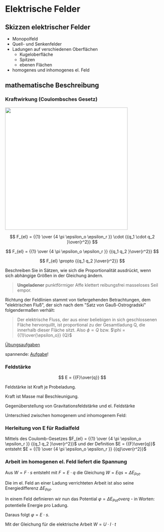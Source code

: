 # Elektrische Felder

## Skizzen elektrischer Felder

* Monopolfeld
* Quell- und Senkenfelder
* Ladungen auf verschiedenen Oberflächen
    * Kugeloberfläche
    * Spitzen
    * ebenen Flächen
* homogenes und inhomogenes el. Feld

## mathematische Beschreibung

### Kraftwirkung (Coulombsches Gesetz)

<img src="https://upload.wikimedia.org/wikipedia/commons/thumb/0/07/CoulombsLaw.svg/1024px-CoulombsLaw.svg.png" style="background-color:white; width:400px;">

$$
F_{el} = {{1} \over {4 \pi \epsilon_o \epsilon_r }} \cdot {{q_1 \cdot q_2 }\over{r^2}}
$$

$$
F_{el} = {{1} \over {4 \pi \epsilon_o \epsilon_r }} {{q_1 q_2 }\over{r^2}}
$$

$$
F_{el} \propto  {{q_1 q_2 }\over{r^2}}
$$

Beschreiben Sie in Sätzen, wie sich die Proportionalität ausdrückt, wenn sich abhängige Größen in der Gleichung ändern.


>
> **Ungeladener** punktförmiger Affe klettert reibungsfrei masseloses Seil empor.
>


Richtung der Feldlinien stammt von tiefergehenden Betrachtungen, dem "elektrischen Fluß", der sich nach dem "Satz von Gauß-Ostrogradski" folgendermaßen verhält:

>
> Der elektrische Fluss, der aus einer beliebigen in sich geschlossenen Fläche hervorquillt, ist proportional zu der Gesamtladung Q, die innerhalb dieser Fläche sitzt. Also $\phi \propto  {Q}$ bzw. $\phi = {{1}\over{\epsilon_o}}  {Q}$
>

[Übungsaufgaben](https://www.leifiphysik.de/elektrizitaetslehre/ladungen-elektrisches-feld/aufgabe/elektrische-kraft-im-radialsymmetrischen-elektrischen-feld-coulomb-feld-formelumstellung)

spannende: [Aufgabe](https://www.leifiphysik.de/elektrizitaetslehre/ladungen-elektrisches-feld/aufgabe/doppelpendel)!

### Feldstärke

$$
E =  {{F}\over{q}}
$$


Feldstärke ist Kraft je Probeladung.

Kraft ist Masse mal Beschleunigung.

Gegenüberstellung von Gravitationsfeldstärke und el. Feldstärke

Unterschied zwischen homogenem und inhomogenem Feld:

### Herleitung von E für Radialfeld

Mittels des Coulomb-Gesetzes $F_{el} = {{1} \over {4 \pi \epsilon_o \epsilon_r }} {{q_1 q_2 }\over{r^2}}$ und der Definition $E =  {{F}\over{q}}$ entsteht $E = {{1} \over {4 \pi \epsilon_o \epsilon_r }} {{q}\over{r^2}}$

### Arbeit im homogenen el. Feld liefert die Spannung

Aus $W = F \cdot s$ entsteht mit $F = E \cdot q$ die Gleichung $W = E q s = \Delta E_{Pot}$.

Die im el. Feld an einer Ladung verrichteten Arbeit ist also seine Energiedifferenz $\Delta E_{Pot}$.

In einem Feld definieren wir nun das Potential $\varphi = {\Delta E_{Pot}} over {q}$ - in Worten: potentielle Energie pro Ladung.

Daraus folgt $\varphi = E \cdot s$.

Mit der Gleichung für die elektrische Arbeit $W = U \cdot I \cdot t$





